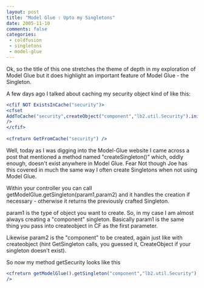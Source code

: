 ```yaml
---
layout: post
title: "Model Glue : Upto my Singletons"
date: 2005-11-10
comments: false
categories:
 - coldfusion
 - singletons
 - model-glue
---
```

Ok, so the title of this one stretches the theme of depth in my exploration of
Model Glue but it does highlight an important feature of Model Glue - the
Singleton.  
  
A few days ago I talked about caching my security object kind of like this:  
```cfm  
<cfif NOT ExistsInCache("security")>  
<cfset
AddToCache("security",createObject("component","lb2.util.Security").init())
/>  
</cfif>  
  
<cfreturn GetFromCache("security") />  
```  
  
Well, today as I was digging into the Model-Glue website I came across a post
that mentioned a method named "createSingleton()" which, oddly enough, doesn't
exist anywhere in Model Glue. Fear Not though Joe has this covered in much the
same way I often create Singletons when not using Model Glue.  
  
Within your controller you can call getModelGlue.getSingleton(param1,param2)
and it handles the creation if necessary - otherwise it returns the previously
crafted Singleton.  
  
param1 is the type of object you want to create. So, in my case I am almost
always creating a "component" singleton. Basically param1 is the same thing
you pass into createobject in CF as the first parameter.  
  
Likewise param2 is the "component" to be created, again just like with
createobject (hint GetSingleton calls, you guessed it, CreateObject if your
singleton doesn't exist).  
  
So now my method getSecurity looks like this  
```cfm  
<cfreturn getModelGlue().getSingleton("component","lb2.util.Security")
/>  
```


